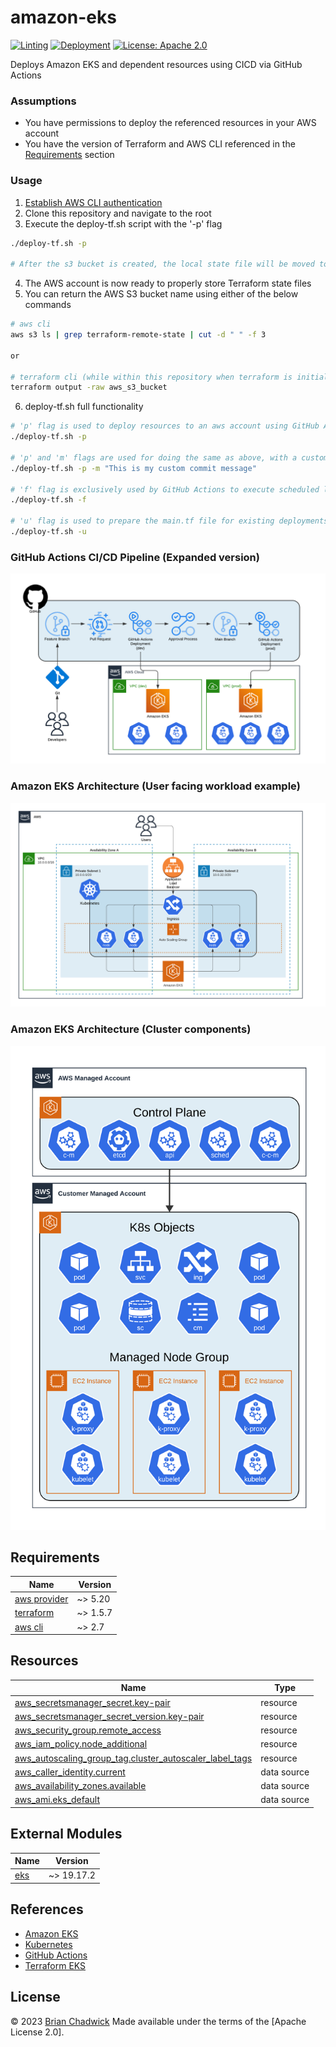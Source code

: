 # amazon-eks

[![Linting](https://github.com/chadwickcloudservices/amazon-eks/actions/workflows/linting.yml/badge.svg)](https://github.com/chadwickcloudservices/amazon-eks/actions/workflows/linting.yml)
[![Deployment](https://github.com/chadwickcloudservices/amazon-eks/actions/workflows/deployment.yml/badge.svg)](https://github.com/chadwickcloudservices/amazon-eks/actions/workflows/deployment.yml)
[![License: Apache 2.0](https://img.shields.io/badge/License-Apache_2.0-purple.svg)](https://opensource.org/licenses/Apache-2.0)

Deploys Amazon EKS and dependent resources using CICD via GitHub Actions

### Assumptions

- You have permissions to deploy the referenced resources in your AWS account
- You have the version of Terraform and AWS CLI referenced in the [Requirements](https://github.com/chadwickcloudservices/amazon-eks#requirements) section

### Usage

1. [Establish AWS CLI authentication]
2. Clone this repository and navigate to the root
3. Execute the  deploy-tf.sh script with the '-p' flag
```bash
./deploy-tf.sh -p

# After the s3 bucket is created, the local state file will be moved to the s3 bucket
```
4. The AWS account is now ready to properly store Terraform state files
5. You can return the AWS S3 bucket name using either of the below commands
```bash
# aws cli
aws s3 ls | grep terraform-remote-state | cut -d " " -f 3

or

# terraform cli (while within this repository when terraform is initialized)
terraform output -raw aws_s3_bucket
```
6. deploy-tf.sh full functionality
```bash
# 'p' flag is used to deploy resources to an aws account using GitHub Actions
./deploy-tf.sh -p

# 'p' and 'm' flags are used for doing the same as above, with a custom commit message
./deploy-tf.sh -p -m "This is my custom commit message"

# 'f' flag is exclusively used by GitHub Actions to execute scheduled linting
./deploy-tf.sh -f

# 'u' flag is used to prepare the main.tf file for existing deployments
./deploy-tf.sh -u
```

### GitHub Actions CI/CD Pipeline (Expanded version)

![alt text](resources/GitHub%20Actions%20Pipeline.png)

### Amazon EKS Architecture (User facing workload example)

![alt text](resources/Amazon%20EKS%20Architecture.png)

### Amazon EKS Architecture (Cluster components)

![alt text](resources/Amazon%20EKS%20Architecture%20-%20Cluster%20components.png)

## Requirements

| Name                                                                                     | Version  |
| -----------------------------------------------------------------------------------------|----------|
| [aws provider](https://registry.terraform.io/providers/hashicorp/aws/latest/docs)        | ~> 5.20  |
| [terraform](https://developer.hashicorp.com/terraform/downloads)                         | ~> 1.5.7 |
| [aws cli](https://docs.aws.amazon.com/cli/latest/userguide/getting-started-install.html) | ~> 2.7   |

## Resources

| Name                                                                                                                                                         | Type        |
| ------------------------------------------------------------------------------------------------------------------------------------------------------------ | ----------- |
| [aws_secretsmanager_secret.key-pair](https://registry.terraform.io/providers/hashicorp/aws/latest/docs/resources/secretsmanager_secret)                      | resource    |
| [aws_secretsmanager_secret_version.key-pair](https://registry.terraform.io/providers/hashicorp/aws/latest/docs/resources/secretsmanager_secret_version)      | resource    |
| [aws_security_group.remote_access](https://registry.terraform.io/providers/hashicorp/aws/latest/docs/resources/security_group)                               | resource    |
| [aws_iam_policy.node_additional](https://registry.terraform.io/providers/hashicorp/aws/latest/docs/resources/iam_policy)                                     | resource    |
| [aws_autoscaling_group_tag.cluster_autoscaler_label_tags](https://registry.terraform.io/providers/hashicorp/aws/latest/docs/resources/autoscaling_group_tag) | resource    |
| [aws_caller_identity.current](https://registry.terraform.io/providers/hashicorp/aws/latest/docs/data-sources/caller_identity)                                | data source |
| [aws_availability_zones.available](https://registry.terraform.io/providers/hashicorp/aws/latest/docs/data-sources/availability_zones)                        | data source |
| [aws_ami.eks_default](https://registry.terraform.io/providers/hashicorp/aws/latest/docs/resources/ami)                                                       | data source |

## External Modules

| Name                                                                              | Version    |
| ----------------------------------------------------------------------------------|------------|
| [eks](https://registry.terraform.io/modules/terraform-aws-modules/eks/aws/latest) | ~> 19.17.2 |

## References

 - [Amazon EKS]
 - [Kubernetes]
 - [GitHub Actions]
 - [Terraform EKS]

## License

© 2023 [Brian Chadwick](https://github.com/chadwickcloudservices)
Made available under the terms of the [Apache License 2.0].

[github actions]: https://docs.github.com/en/actions/quickstart
[aws provider]: https://registry.terraform.io/providers/hashicorp/aws/latest/docs
[terraform]: https://www.terraform.io
[aws cli]: https://docs.aws.amazon.com/cli/latest/userguide/cli-chap-welcome.html
[establish aws cli authentication]: https://docs.aws.amazon.com/cli/latest/userguide/cli-chap-authentication.html
[amazon eks]: https://docs.aws.amazon.com/eks/
[kubernetes]: https://kubernetes.io/docs/home/
[terraform eks]: https://registry.terraform.io/providers/hashicorp/aws/latest/docs/resources/eks_cluster